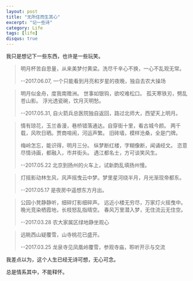 ```yaml
---
layout: post
title: "无所住而生其心"
excerpt: "记一些诗"
category: Life
tags: [life]
disqus: true
---
```


我只是想记下一些东西，也许是一些玩笑。

> 明月杯苦自思量，从来美梦付黄梁。洗尽千辛心不换，一心不乱观无常。
>
> --2017.06.07, 一个只能看到月亮和岁星的夜晚，独自去农大操场

> 明月似金舟，度我南赡洲。
> 世事如银钩，欲咬难松口。
> 孤天寒铁刃，劈乱苍山影。
> 浮光透瓷碗，饮月灭明愁。
>
> --2017.05.31, 自火箭兵总医院独自返回，路过北师大，西望天上明月。

> 情有琼花，玉兰香漫，巷桥错落通达。自穿街十里，看古城今颜。
> 两千载，风吹日晒。贾商喧闹，河运声繁。
> 旧砖墙，模样沧桑，全是门牌。
>
> 梅岭怎忘，能识得，明月三分。
> 纵梦断红楼，字糊像断，闻诵经文。
> 恣意尽情诗画，都融入，市井街头。
> 遇江都名士，方可谈笑风生。
>
> --2017.05.22 北京到扬州的火车上，试新韵乱填扬州慢。

> 灯摇影动林生风，风声摇曳云中梦。梦里星河绕半月，月光渐现帝都东。
>
> --2017.05.17 是夜房中遥想东方月出。

> 公园小凳静静听，细碎灯影细碎声。
> 远近小楼无穷尽，万家灯火摇曳中。
> 晚光竞染栖霞地，长枝怒乱指晴空。
> 春风万里潜入梦，无住流云无住空。
>
> --2017.03.28 农大家属区绿地静坐观心

> 远眺西山疑覆雪，山寺桃花已盛开。
>
> --2017.03.25 龙泉寺见凤凰岭覆雪，参观寺庙，聆听开示与交流

我差点以为，这个人生已经无诗可想，无心可念。

总是情系其中，不能释怀。
